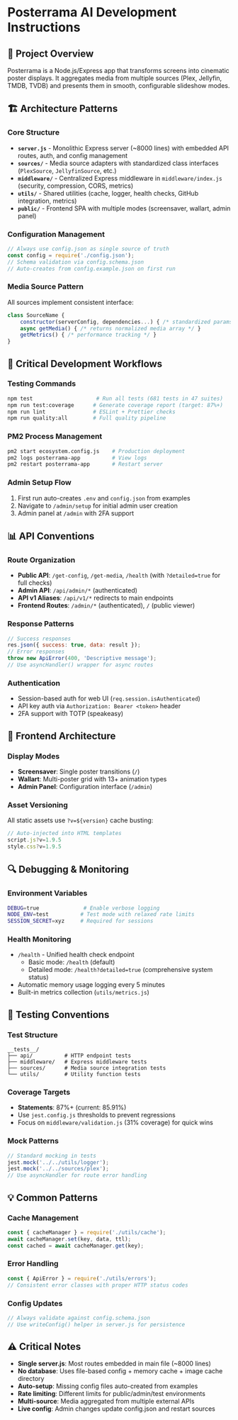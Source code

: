 # Posterrama AI Development Instructions

## 🎯 Project Overview

Posterrama is a Node.js/Express app that transforms screens into cinematic poster displays. It aggregates media from multiple sources (Plex, Jellyfin, TMDB, TVDB) and presents them in smooth, configurable slideshow modes.

## 🏗️ Architecture Patterns

### Core Structure

- **`server.js`** - Monolithic Express server (~8000 lines) with embedded API routes, auth, and config management
- **`sources/`** - Media source adapters with standardized class interfaces (`PlexSource`, `JellyfinSource`, etc.)
- **`middleware/`** - Centralized Express middleware in `middleware/index.js` (security, compression, CORS, metrics)
- **`utils/`** - Shared utilities (cache, logger, health checks, GitHub integration, metrics)
- **`public/`** - Frontend SPA with multiple modes (screensaver, wallart, admin panel)

### Configuration Management

```javascript
// Always use config.json as single source of truth
const config = require('./config.json');
// Schema validation via config.schema.json
// Auto-creates from config.example.json on first run
```

### Media Source Pattern

All sources implement consistent interface:

```javascript
class SourceName {
    constructor(serverConfig, dependencies...) { /* standardized params */ }
    async getMedia() { /* returns normalized media array */ }
    getMetrics() { /* performance tracking */ }
}
```

## 🔧 Critical Development Workflows

### Testing Commands

```bash
npm test                    # Run all tests (681 tests in 47 suites)
npm run test:coverage      # Generate coverage report (target: 87%+)
npm run lint               # ESLint + Prettier checks
npm run quality:all        # Full quality pipeline
```

### PM2 Process Management

```bash
pm2 start ecosystem.config.js    # Production deployment
pm2 logs posterrama-app          # View logs
pm2 restart posterrama-app       # Restart server
```

### Admin Setup Flow

1. First run auto-creates `.env` and `config.json` from examples
2. Navigate to `/admin/setup` for initial admin user creation
3. Admin panel at `/admin` with 2FA support

## 📊 API Conventions

### Route Organization

- **Public API**: `/get-config`, `/get-media`, `/health` (with `?detailed=true` for full checks)
- **Admin API**: `/api/admin/*` (authenticated)
- **API v1 Aliases**: `/api/v1/*` redirects to main endpoints
- **Frontend Routes**: `/admin/*` (authenticated), `/` (public viewer)

### Response Patterns

```javascript
// Success responses
res.json({ success: true, data: result });
// Error responses
throw new ApiError(400, 'Descriptive message');
// Use asyncHandler() wrapper for async routes
```

### Authentication

- Session-based auth for web UI (`req.session.isAuthenticated`)
- API key auth via `Authorization: Bearer <token>` header
- 2FA support with TOTP (speakeasy)

## 🎨 Frontend Architecture

### Display Modes

- **Screensaver**: Single poster transitions (`/`)
- **Wallart**: Multi-poster grid with 13+ animation types
- **Admin Panel**: Configuration interface (`/admin`)

### Asset Versioning

All static assets use `?v=${version}` cache busting:

```javascript
// Auto-injected into HTML templates
script.js?v=1.9.5
style.css?v=1.9.5
```

## 🔍 Debugging & Monitoring

### Environment Variables

```bash
DEBUG=true              # Enable verbose logging
NODE_ENV=test          # Test mode with relaxed rate limits
SESSION_SECRET=xyz     # Required for sessions
```

### Health Monitoring

- `/health` - Unified health check endpoint
    - Basic mode: `/health` (default)
    - Detailed mode: `/health?detailed=true` (comprehensive system status)
- Automatic memory usage logging every 5 minutes
- Built-in metrics collection (`utils/metrics.js`)

## 🧪 Testing Conventions

### Test Structure

```
__tests__/
├── api/          # HTTP endpoint tests
├── middleware/   # Express middleware tests
├── sources/      # Media source integration tests
└── utils/        # Utility function tests
```

### Coverage Targets

- **Statements**: 87%+ (current: 85.91%)
- Use `jest.config.js` thresholds to prevent regressions
- Focus on `middleware/validation.js` (31% coverage) for quick wins

### Mock Patterns

```javascript
// Standard mocking in tests
jest.mock('../../utils/logger');
jest.mock('../../sources/plex');
// Use asyncHandler for route error handling
```

## 💡 Common Patterns

### Cache Management

```javascript
const { cacheManager } = require('./utils/cache');
await cacheManager.set(key, data, ttl);
const cached = await cacheManager.get(key);
```

### Error Handling

```javascript
const { ApiError } = require('./utils/errors');
// Consistent error classes with proper HTTP status codes
```

### Config Updates

```javascript
// Always validate against config.schema.json
// Use writeConfig() helper in server.js for persistence
```

## ⚠️ Critical Notes

- **Single server.js**: Most routes embedded in main file (~8000 lines)
- **No database**: Uses file-based config + memory cache + image cache directory
- **Auto-setup**: Missing config files auto-created from examples
- **Rate limiting**: Different limits for public/admin/test environments
- **Multi-source**: Media aggregated from multiple external APIs
- **Live config**: Admin changes update config.json and restart sources
